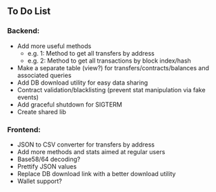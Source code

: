## To Do List

### Backend:

* Add more useful methods
	- e.g. 1: Method to get all transfers by address
	- e.g. 2: Method to get all transactions by block index/hash
* Make a separate table (view?) for transfers/contracts/balances and associated queries
* Add DB download utility for easy data sharing
* Contract validation/blacklisting (prevent stat manipulation via fake events)
* Add graceful shutdown for SIGTERM
* Create shared lib

### Frontend:

* JSON to CSV converter for transfers by address
* Add more methods and stats aimed at regular users
* Base58/64 decoding?
* Prettify JSON values
* Replace DB download link with a better download utility
* Wallet support?
